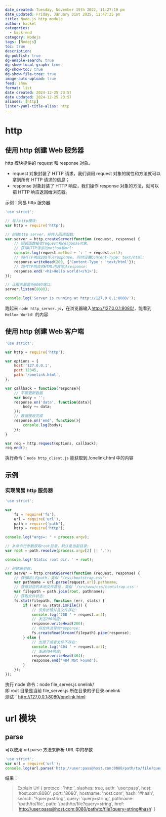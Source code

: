 ```yaml
---
date_created: Tuesday, November 19th 2022, 11:27:19 pm
date_updated: Friday, January 31st 2025, 11:47:35 pm
title: Node.js http module
author: hacket
categories:
  - back-end
category: Nodejs
tags: [Nodejs]
toc: true
description: 
dg-publish: true
dg-enable-search: true
dg-show-local-graph: true
dg-show-toc: true
dg-show-file-tree: true
image-auto-upload: true
feed: show
format: list
date created: 2024-12-25 23:57
date updated: 2024-12-25 23:57
aliases: [http]
linter-yaml-title-alias: http
---
```


# http

## 使用 http 创建 Web 服务器

http 模块提供的 request 和 response 对象。

- request 对象封装了 HTTP 请求，我们调用 request 对象的属性和方法就可以拿到所有 HTTP 请求的信息；
- response 对象封装了 HTTP 响应，我们操作 response 对象的方法，就可以把 HTTP 响应返回给浏览器。

示例：简易 http 服务器

```javascript
'use strict';

// 导入http模块:
var http = require('http');

// 创建http server，并传入回调函数:
var server = http.createServer(function (request, response) {
    // 回调函数接收request和response对象,
    // 获得HTTP请求的method和url:
    console.log(request.method + ': ' + request.url);
    // 将HTTP响应200写入response, 同时设置Content-Type: text/html:
    response.writeHead(200, {'Content-Type': 'text/html'});
    // 将HTTP响应的HTML内容写入response:
    response.end('<h1>Hello world!</h1>');
});

// 让服务器监听8080端口:
server.listen(8080);

console.log('Server is running at http://127.0.0.1:8080/');
```

跑起来 `node http_server.js`，在浏览器输入<http://127.0.0.1:8080/>，能看到 `Hello> World!` 的内容

## 使用 http 创建 Web 客户端

```javascript
'use strict';

var http = require('http');

var options = {
    host:'127.0.0.1',
    port:12345,
    path:'/onelink.html',
};

var callback = function(response){
    // 不断更新数据
    var body = '';
    response.on('data', function(data){
        body += data;
    });
    // 数据接收完成
    response.on('end', function(){
        console.log(body);
    });
}

var req = http.request(options, callback);
req.end();
```

执行命令：`node http_client.js` 能获取到./onelink.html 中的内容

## 示例

### 实现简易 http 服务器

```javascript
'use strict';

var
    fs = require('fs'),
    url = require('url'),
    path = require('path'),
    http = require('http');

console.log("args=: " + process.argv);

// 从命令行参数获取root目录，默认是当前目录:
var root = path.resolve(process.argv[2] || '.');

console.log('Static root dir: ' + root);

// 创建服务器:
var server = http.createServer(function (request, response) {
    // 获得URL的path，类似 '/css/bootstrap.css':
    var pathname = url.parse(request.url).pathname;
    // 获得对应的本地文件路径，类似 '/srv/www/css/bootstrap.css':
    var filepath = path.join(root, pathname);
    // 获取文件状态:
    fs.stat(filepath, function (err, stats) {
        if (!err && stats.isFile()) {
            // 没有出错并且文件存在:
            console.log('200 ' + request.url);
            // 发送200响应:
            response.writeHead(200);
            // 将文件流导向response:
            fs.createReadStream(filepath).pipe(response);
        } else {
            // 出错了或者文件不存在:
            console.log('404 ' + request.url);
            // 发送404响应:
            response.writeHead(404);
            response.end('404 Not Found');
        }
    });
});
```

执行 node 命令：node file_server.js onelink/<br />即 root 目录是当前 file_server.js 所在目录的子目录 onelink<br />测试：<http://127.0.0.1:8080/onelink.html>

# url 模块

## parse

可以使用 url.parse 方法来解析 URL 中的参数

```javascript
'use strict';
var url = require('url');
console.log(url.parse('http://user:pass@host.com:8080/path/to/file?query=string#hash'));
```

结果：

> Explain
> Url {
> protocol: 'http:',
> slashes: true,
> auth: 'user:pass',
> host: 'host.com:8080',
> port: '8080',
> hostname: 'host.com',
> hash: '#hash',
> search: '?query=string',
> query: 'query=string',
> pathname: '/path/to/file',
> path: '/path/to/file?query=string',
> href: '<http://user:pass@host.com:8080/path/to/file?query=string#hash>' }
